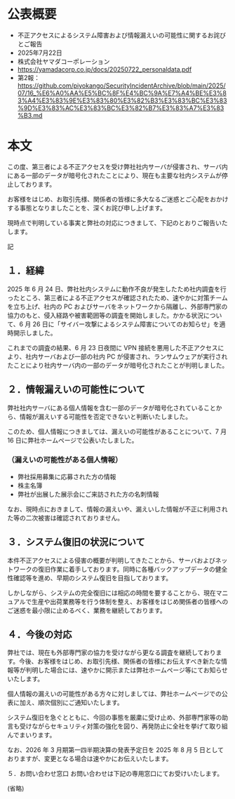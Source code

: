 # 公表概要
- 不正アクセスによるシステム障害および情報漏えいの可能性に関するお詫びとご報告
- 2025年7月22日
- 株式会社ヤマダコーポレーション
- https://yamadacorp.co.jp/docs/20250722_personaldata.pdf
- 第2報：https://github.com/piyokango/SecurityIncidentArchive/blob/main/2025/07/16_%E6%A0%AA%E5%BC%8F%E4%BC%9A%E7%A4%BE%E3%83%A4%E3%83%9E%E3%83%80%E3%82%B3%E3%83%BC%E3%83%9D%E3%83%AC%E3%83%BC%E3%82%B7%E3%83%A7%E3%83%B3.md

# 本文
この度、第三者による不正アクセスを受け弊社社内サーバが侵害され、サーバ内にある一部のデータが暗号化されたことにより、現在も主要な社内システムが停止しております。

お客様をはじめ、お取引先様、関係者の皆様に多大なるご迷惑とご心配をおかけする事態となりましたことを、深くお詫び申し上げます。

現時点で判明している事実と弊社の対応につきまして、下記のとおりご報告いたします。

記

## １．経緯
2025 年 6 月 24 日、弊社社内システムに動作不良が発生したため社内調査を行ったところ、第三者による不正アクセスが確認されたため、速やかに対策チームを立ち上げ、社内の PC およびサーバをネットワークから隔離し、外部専門家の協力のもと、侵入経路や被害範囲等の調査を開始しました。かかる状況について、6 月 26 日に「サイバー攻撃によるシステム障害についてのお知らせ」を適時開示しました。

これまでの調査の結果、6 月 23 日夜間に VPN 接続を悪用した不正アクセスにより、社内サーバおよび一部の社内 PC が侵害され、ランサムウェアが実行されたことにより社内サーバ内の一部のデータが暗号化されたことが判明しました。

## ２．情報漏えいの可能性について
弊社社内サーバにある個人情報を含む一部のデータが暗号化されていることから、情報が漏えいする可能性を否定できないと判断いたしました。

このため、個人情報につきましては、漏えいの可能性があることについて、7 月 16 日に弊社ホームページで公表いたしました。

### （漏えいの可能性がある個人情報）
- 弊社採用募集に応募された方の情報
- 株主名簿
- 弊社が出展した展示会にご来訪された方の名刺情報

なお、現時点におきまして、情報の漏えいや、漏えいした情報が不正に利用された等の二次被害は確認されておりません。

## ３．システム復旧の状況について
本件不正アクセスによる侵害の概要が判明してきたことから、サーバおよびネットワークの復旧作業に着手しております。同時に各種バックアップデータの健全性確認等を進め、早期のシステム復旧を目指しております。

しかしながら、システムの完全復旧には相応の時間を要することから、現在マニュアルで生産や出荷業務等を行う体制を整え、お客様をはじめ関係者の皆様へのご迷惑を最小限に止めるべく、業務を継続しております。

## ４．今後の対応
弊社では、現在も外部専門家の協力を受けながら更なる調査を継続しております。今後、お客様をはじめ、お取引先様、関係者の皆様にお伝えすべき新たな情報等が判明した場合には、速やかに開示または弊社ホームページ等にてお知らせいたします。

個人情報の漏えいの可能性がある方々に対しましては、弊社ホームページでの公表に加え、順次個別にご通知いたします。

システム復旧を急ぐとともに、今回の事態を厳粛に受け止め、外部専門家等の助言も受けながらセキュリティ対策の強化を図り、再発防止に全社を挙げて取り組んでまいります。

なお、2026 年 3 月期第一四半期決算の発表予定日を 2025 年 8 月 5 日としておりますが、変更となる場合は速やかにお伝えいたします。

５．お問い合わせ窓口
お問い合わせは下記の専用窓口にてお受けいたします。

(省略)
